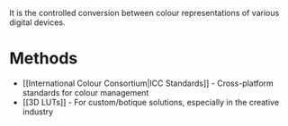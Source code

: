 It is the controlled conversion between colour representations of various digital devices.

# Methods
- [[International Colour Consortium|ICC Standards]]  - Cross-platform standards for colour management
- [[3D LUTs]] - For custom/botique solutions, especially in the creative industry